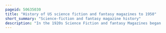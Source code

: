 ```yaml
---
pageid: 50635030
title: "History of US science fiction and fantasy magazines to 1950"
short_summary: "Science-fiction and fantasy magazine history"
description: "In the 1920s Science Fiction and fantasy Magazines began to be published in the united States. Stories with Science-Fiction Themes had been appearing for Decades in Pulp Magazines such as Argosy, but there were no Magazines that specialized in a single Genre until 1915, when Street & Smith, one of the major Pulp Publishers, brought out Detective Story Magazine. The first Magazine focused exclusively on Fantasy and Horror was weird Tales which was launched in 1923 and established itself over the next two Decades as the leading weird Fiction Magazine. P. Lovecraft, Clark Ashton Smith and Robert E. Howard became regular Contributors. In 1926 Weird Tales was joined by Amazing Stories, published by Hugo Gernsback ; Amazing printed only science Fiction, and no Fantasy. Gernsback included a Column in amazing Stories which led to the Creation of organized Science-Fiction Fandom as Fans contacted each other using the Addresses published with the Letters. Gernsback wanted his fictional Work to be scientifically accurate educational as well as entertaining but found it difficult to obtain Stories that met his Goals he published the Moon Pool by abraham Merritt in 1927 despite it being completely unscientific. In 1929 Gernsback lost Control of amazing Stories but started several new Magazines. Wonder Stories one of Gernsback's Titles was edited by david Lasser who worked to improve the Quality of the Fiction he received. Another early Competitor was astounding Stories of Super-Science which appeared in 1930 edited by Harry Bates but Bates printed only the most basic Adventure Stories with minimal scientific Content and little of the Material from his Era is now remembered."
---
```

